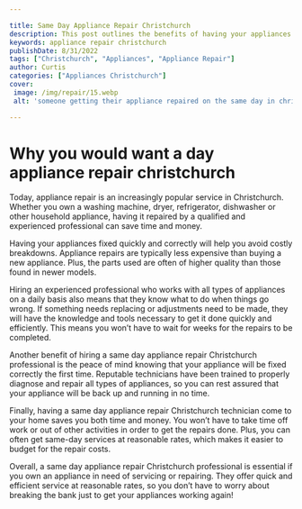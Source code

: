 ```yaml
---

title: Same Day Appliance Repair Christchurch
description: This post outlines the benefits of having your appliances repaired in Christchurch, and encourages you to read on to find out more about the experienced professionals who can help you.
keywords: appliance repair christchurch
publishDate: 8/31/2022
tags: ["Christchurch", "Appliances", "Appliance Repair"]
author: Curtis
categories: ["Appliances Christchurch"]
cover: 
 image: /img/repair/15.webp
 alt: 'someone getting their appliance repaired on the same day in christchurch'

---
```


# Why you would want a day appliance repair christchurch

Today, appliance repair is an increasingly popular service in Christchurch. Whether you own a washing machine, dryer, refrigerator, dishwasher or other household appliance, having it repaired by a qualified and experienced professional can save time and money. 

Having your appliances fixed quickly and correctly will help you avoid costly breakdowns. Appliance repairs are typically less expensive than buying a new appliance. Plus, the parts used are often of higher quality than those found in newer models. 

Hiring an experienced professional who works with all types of appliances on a daily basis also means that they know what to do when things go wrong. If something needs replacing or adjustments need to be made, they will have the knowledge and tools necessary to get it done quickly and efficiently. This means you won’t have to wait for weeks for the repairs to be completed. 

Another benefit of hiring a same day appliance repair Christchurch professional is the peace of mind knowing that your appliance will be fixed correctly the first time. Reputable technicians have been trained to properly diagnose and repair all types of appliances, so you can rest assured that your appliance will be back up and running in no time. 

Finally, having a same day appliance repair Christchurch technician come to your home saves you both time and money. You won’t have to take time off work or out of other activities in order to get the repairs done. Plus, you can often get same-day services at reasonable rates, which makes it easier to budget for the repair costs. 

Overall, a same day appliance repair Christchurch professional is essential if you own an appliance in need of servicing or repairing. They offer quick and efficient service at reasonable rates, so you don’t have to worry about breaking the bank just to get your appliances working again!